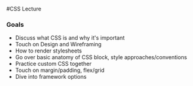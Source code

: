 #CSS Lecture

### Goals
* Discuss what CSS is and why it's important
* Touch on Design and Wireframing
* How to render stylesheets
* Go over basic anatomy of CSS block, style approaches/conventions
* Practice custom CSS together
* Touch on margin/padding, flex/grid
* Dive into framework options
